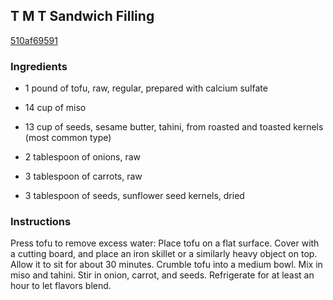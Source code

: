## T M T Sandwich Filling

[510af69591](http://www.food.com/recipe/t-m-t-sandwich-filling-130825)

### Ingredients

 - 1 pound of tofu, raw, regular, prepared with calcium sulfate

 - 14 cup of miso

 - 13 cup of seeds, sesame butter, tahini, from roasted and toasted kernels (most common type)

 - 2 tablespoon of onions, raw

 - 3 tablespoon of carrots, raw

 - 3 tablespoon of seeds, sunflower seed kernels, dried

### Instructions

Press tofu to remove excess water: Place tofu on a flat surface. Cover with a cutting board, and place an iron skillet or a similarly heavy object on top. Allow it to sit for about 30 minutes. Crumble tofu into a medium bowl. Mix in miso and tahini. Stir in onion, carrot, and seeds. Refrigerate for at least an hour to let flavors blend.